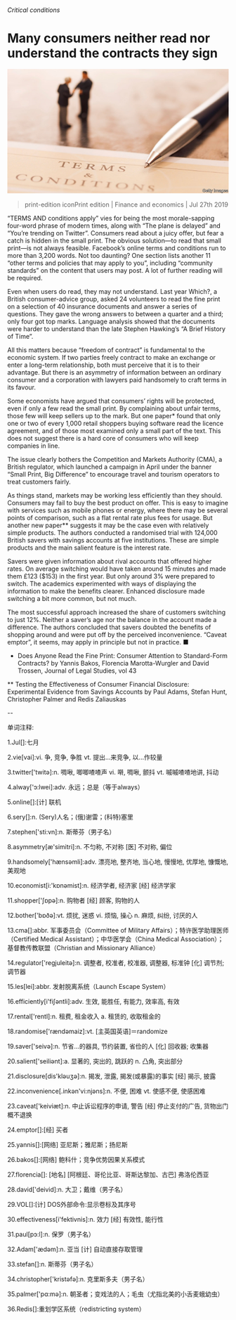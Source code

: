 ###### Critical conditions

# Many consumers neither read nor understand the contracts they sign 

![image](images/20190727_FNP504.jpg) 

> print-edition iconPrint edition | Finance and economics | Jul 27th 2019 

“TERMS AND conditions apply” vies for being the most morale-sapping four-word phrase of modern times, along with “The plane is delayed” and “You’re trending on Twitter”. Consumers read about a juicy offer, but fear a catch is hidden in the small print. The obvious solution—to read that small print—is not always feasible. Facebook’s online terms and conditions run to more than 3,200 words. Not too daunting? One section lists another 11 “other terms and policies that may apply to you”, including “community standards” on the content that users may post. A lot of further reading will be required. 

Even when users do read, they may not understand. Last year Which?, a British consumer-advice group, asked 24 volunteers to read the fine print on a selection of 40 insurance documents and answer a series of questions. They gave the wrong answers to between a quarter and a third; only four got top marks. Language analysis showed that the documents were harder to understand than the late Stephen Hawking’s “A Brief History of Time”. 

All this matters because “freedom of contract” is fundamental to the economic system. If two parties freely contract to make an exchange or enter a long-term relationship, both must perceive that it is to their advantage. But there is an asymmetry of information between an ordinary consumer and a corporation with lawyers paid handsomely to craft terms in its favour. 

Some economists have argued that consumers’ rights will be protected, even if only a few read the small print. By complaining about unfair terms, those few will keep sellers up to the mark. But one paper* found that only one or two of every 1,000 retail shoppers buying software read the licence agreement, and of those most examined only a small part of the text. This does not suggest there is a hard core of consumers who will keep companies in line. 

The issue clearly bothers the Competition and Markets Authority (CMA), a British regulator, which launched a campaign in April under the banner “Small Print, Big Difference” to encourage travel and tourism operators to treat customers fairly. 

As things stand, markets may be working less efficiently than they should. Consumers may fail to buy the best product on offer. This is easy to imagine with services such as mobile phones or energy, where there may be several points of comparison, such as a flat rental rate plus fees for usage. But another new paper** suggests it may be the case even with relatively simple products. The authors conducted a randomised trial with 124,000 British savers with savings accounts at five institutions. These are simple products and the main salient feature is the interest rate. 

Savers were given information about rival accounts that offered higher rates. On average switching would have taken around 15 minutes and made them £123 ($153) in the first year. But only around 3% were prepared to switch. The academics experimented with ways of displaying the information to make the benefits clearer. Enhanced disclosure made switching a bit more common, but not much. 

The most successful approach increased the share of customers switching to just 12%. Neither a saver’s age nor the balance in the account made a difference. The authors concluded that savers doubted the benefits of shopping around and were put off by the perceived inconvenience. “Caveat emptor”, it seems, may apply in principle but not in practice. ■ 

* Does Anyone Read the Fine Print: Consumer Attention to Standard-Form Contracts? by Yannis Bakos, Florencia Marotta-Wurgler and David Trossen, Journal of Legal Studies, vol 43 

** Testing the Effectiveness of Consumer Financial Disclosure: Experimental Evidence from Savings Accounts by Paul Adams, Stefan Hunt, Christopher Palmer and Redis Zaliauskas 

-- 

 单词注释:

1.Jul[]:七月 

2.vie[vai]:vi. 争, 竞争, 争胜 vt. 提出...来竞争, 以...作较量 

3.twitter['twitә]:n. 啁啾, 唧唧喳喳声 vi. 啭, 啁啾, 颤抖 vt. 嘁嘁喳喳地讲, 抖动 

4.alway['ɔ:lwei]:adv. 永远；总是（等于always） 

5.online[]:[计] 联机 

6.sery[]:n. (Sery)人名；(俄)谢雷；(科特)塞里 

7.stephen['sti:vn]:n. 斯蒂芬（男子名） 

8.asymmetry[æ'simitri]:n. 不匀称, 不对称 [医] 不对称, 偏位 

9.handsomely['hænsәmli]:adv. 漂亮地, 整齐地, 当心地, 慢慢地, 优厚地, 慷慨地, 美观地 

10.economist[i:'kɒnәmist]:n. 经济学者, 经济家 [经] 经济学家 

11.shopper['ʃɒpә]:n. 购物者 [经] 顾客, 购物的人 

12.bother['bɒðә]:vt. 烦扰, 迷惑 vi. 烦恼, 操心 n. 麻烦, 纠纷, 讨厌的人 

13.cma[]:abbr. 军事委员会（Committee of Military Affairs）；特许医学助理医师（Certified Medical Assistant）；中华医学会（China Medical Association）；基督教传教联盟（Christian and Missionary Alliance） 

14.regulator['regjuleitә]:n. 调整者, 校准者, 校准器, 调整器, 标准钟 [化] 调节剂; 调节器 

15.les[lei]:abbr. 发射脱离系统（Launch Escape System） 

16.efficiently[i'fiʃәntli]:adv. 生效, 能胜任, 有能力, 效率高, 有效 

17.rental['rentl]:n. 租费, 租金收入 a. 租赁的, 收取租金的 

18.randomise['rændəmaiz]:vt. [主英国英语]＝randomize 

19.saver['seivә]:n. 节省...的器具, 节约装置, 省俭的人 [化] 回收器; 收集器 

20.salient['seiliәnt]:a. 显著的, 突出的, 跳跃的 n. 凸角, 突出部分 

21.disclosure[dis'klәuʒә]:n. 揭发, 泄露, 揭发(或暴露)的事实 [经] 揭示, 披露 

22.inconvenience[.inkәn'vi:njәns]:n. 不便, 困难 vt. 使感不便, 使感困难 

23.caveat['keiviæt]:n. 中止诉讼程序的申请, 警告 [经] 停止支付的广告, 货物出门概不退换 

24.emptor[]:[经] 买者 

25.yannis[]:[网络] 亚尼斯；雅尼斯；扬尼斯 

26.bakos[]:[网络] 鲍科什；竞争优势因果关系模式 

27.florencia[]: [地名] [阿根廷、哥伦比亚、哥斯达黎加、古巴] 弗洛伦西亚 

28.david['deivid]:n. 大卫；戴维（男子名） 

29.VOL[]:[计] DOS外部命令:显示卷标及其序号 

30.effectiveness[i'fektivnis]:n. 效力 [经] 有效性, 能行性 

31.paul[pɔ:l]:n. 保罗（男子名） 

32.Adam['ædәm]:n. 亚当 [计] 自动直接存取管理 

33.stefan[]:n. 斯蒂芬（男子名） 

34.christopher['kristәfә]:n. 克里斯多夫（男子名） 

35.palmer['pɑ:mә]:n. 朝圣者；变戏法的人；毛虫（尤指北美的小舌麦蛾幼虫） 

36.Redis[]:重划学区系统（redistricting system） 

